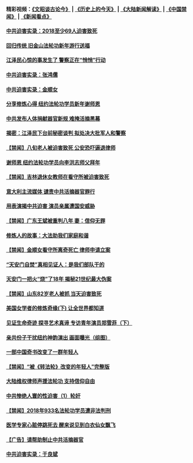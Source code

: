 #### 精彩视频：[《文昭谈古论今》](http://45.76.195.252/wenzhao) | [《历史上的今天》](http://45.76.195.252/today-in-history) | [《大陆新闻解读》](http://45.76.195.252/ntdtv-comedy) | [《中国禁闻》](http://45.76.195.252/ntdtv-news) | [《新闻看点》](http://45.76.195.252/news-insight) 

 #### [中共迫害实录：2018至少69人迫害致死](../pages/prog1530/a102509493.md?t=02130031?t=02122131?t=02121831?t=02121531?t=02121234) 

#### [回归传统 旧金山法轮功新年游行送福](../pages/prog1530/a102508822.md?t=02130031?t=02122131?t=02121831?t=02121531?t=02121234) 

#### [江泽民心惊的事发生了 警察正在“悄悄”行动](../pages/prog1530/a102507393.md?t=02130031?t=02122131?t=02121831?t=02121531?t=02121234) 

#### [中共迫害实录：张鸿儒](../pages/prog1530/a102507637.md?t=02130031?t=02122131?t=02121831?t=02121531?t=02121234) 

#### [中共迫害实录：金顺女](../pages/prog1530/a102505963.md?t=02130031?t=02122131?t=02121831?t=02121531?t=02121234) 

#### [分享修炼心得 纽约法轮功学员新年谢师恩](../pages/prog1530/a102505084.md?t=02130031?t=02122131?t=02121831?t=02121531?t=02121234) 

#### [中共发布人体捐献器官新规 难掩活摘黑幕](../pages/prog1530/a102501247.md?t=02130031?t=02122131?t=02121831?t=02121531?t=02121234) 

#### [揭密：江泽民下台前秘密谈判 拟处决大批军人和警察](../pages/prog1530/a102501178.md?t=02130031?t=02122131?t=02121831?t=02121531?t=02121234) 

#### [【禁闻】八旬老人被迫害致死 公安恐吓逼退律师](../pages/prog1530/a102500850.md?t=02130031?t=02122131?t=02121831?t=02121531?t=02121234) 

#### [谢师恩 纽约法轮功学员向李洪志师父拜年](../pages/prog1530/a102499222.md?t=02130031?t=02122131?t=02121831?t=02121531?t=02121234) 

#### [【禁闻】吉林退休女教师在看守所被迫害致死](../pages/prog1530/a102498514.md?t=02130031?t=02122131?t=02121831?t=02121531?t=02121234) 

#### [意大利主流媒体 谴责中共活摘器官罪行](../pages/prog1530/a102497726.md?t=02130031?t=02122131?t=02121831?t=02121531?t=02121234) 

#### [用表演揭中共迫害 演员亲属遭国安威胁](../pages/prog1530/a102497395.md?t=02130031?t=02122131?t=02121831?t=02121531?t=02121234) 

#### [【禁闻】广东王斌被重判八年 妻：信仰无罪](../pages/prog1530/a102496517.md?t=02130031?t=02122131?t=02121831?t=02121531?t=02121234) 

#### [修炼人的故事：大法助我们家庭和谐](../pages/prog1530/a102496392.md?t=02130031?t=02122131?t=02121831?t=02121531?t=02121234) 

#### [【禁闻】金顺女看守所离奇死亡 律师申请立案](../pages/prog1530/a102495792.md?t=02130031?t=02122131?t=02121831?t=02121531?t=02121234) 

#### [“天安门自焚”真相见证人：是我们部队干的](../pages/prog1530/a102495284.md?t=02130031?t=02122131?t=02121831?t=02121531?t=02121234) 

#### [天安门一把火“烧”了18年  揭秘21世纪最大伪案](../pages/prog1530/a102495291.md?t=02130031?t=02122131?t=02121831?t=02121531?t=02121234) 

#### [【禁闻】山东82岁老人被抓 当天迫害致死](../pages/prog1530/a102491964.md?t=02130031?t=02122131?t=02121831?t=02121531?t=02121234) 

#### [美国女学者的修炼奇缘(下) 让全世界都知道](../pages/prog1530/a102491028.md?t=02130031?t=02122131?t=02121831?t=02121531?t=02121234) 

#### [见证生命奇迹 探寻艺术真谛 专访青年演员郑雪菲（下）](../pages/prog1530/a102489756.md?t=02130031?t=02122131?t=02121831?t=02121531?t=02121234) 

#### [亲共份子干扰纽约神韵演出 画面曝光（组图）](../pages/prog1530/a102489208.md?t=02130031?t=02122131?t=02121831?t=02121531?t=02121234) 

#### [一部中国奇书改变了一群年轻人](../pages/prog1530/a102487537.md?t=02130031?t=02122131?t=02121831?t=02121531?t=02121234) 

#### [【禁闻】“被《转法轮》改变的年轻人”完整版](../pages/prog1530/a102487106.md?t=02130031?t=02122131?t=02121831?t=02121531?t=02121234) 

#### [大陆维权律师声援法轮功 支持信仰自由](../pages/prog1530/a102487251.md?t=02130031?t=02122131?t=02121831?t=02121531?t=02121234) 

#### [中共惨绝人寰的性迫害（1）轮奸](../pages/prog1530/a102486576.md?t=02130031?t=02122131?t=02121831?t=02121531?t=02121234) 

#### [【禁闻】2018年933名法轮功学员遭非法判刑](../pages/prog1530/a102486240.md?t=02130031?t=02122131?t=02121831?t=02121531?t=02121234) 

#### [医学专家心脏停跳死去 醒来说见到白衣仙女飘飞](../pages/prog1530/a102484868.md?t=02130031?t=02122131?t=02121831?t=02121531?t=02121234) 

#### [【广告】请帮助制止中共活摘器官](../pages/prog1530/a1319365.md?t=02130031?t=02122131?t=02121831?t=02121531?t=02121234) 

#### [中共迫害实录：于良斌](../pages/prog1530/a102484298.md?t=02130031?t=02122131?t=02121831?t=02121531?t=02121234) 

